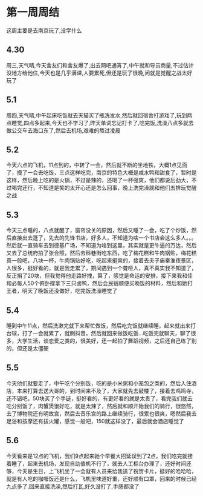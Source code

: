 # 第一周周结
  这周主要是去南京玩了,没学什么
## 4.30
  周三,天气晴,今天舍友们和舍友爆了,出去网吧通宵了,中午就和导员商量,不过估计没地方给他住,今天也是几乎满课,人要累死,但还是玩了很晚,问就是觉醒之战太好玩了
## 5.1
  周四,天气晴,中午起床吃饭就去天猫买了瓶洗发水,然后就回宿舍打游戏了,玩到两点睡觉,四点多起来,今天也不学习了,昨天单词忘记打卡了,吃完饭,洗澡八点多就去做公交车去海口东了,然后去机场,艰难的熬过凌晨
## 5.2
  今天六点的飞机，11点到的，中转了一会，然后就不断的坐地铁，大概1点见面了，摸了一会去吃饭，三点这样吃完，南京的特色大概是咸水鸭和甜食了，暂时是这样，然后晚上吃的是火锅，不过是辣的，还喝了一杯强爽，他们都说后劲大，不过喝完还行，不知道是笑的太开心还是怎么回事，晚上洗完澡就和他们五排玩觉醒之战
## 5.3
  今天三点睡的，八点就醒了，窗帘没关的原因，然后又睡了一会，吃了个炒饭，然后直接出去逛了，先去的先锋书店，好多人，不知道为啥一个书店会这么多人。。。然后就一直骑车去到德基广场，不知道为啥到这里，其实就是更牛逼的万达，然后又去了总统府拍了张合照，然后去科巷街吃东西，吃了梅花糕和牛肉锅贴，梅花糕真一般吧，八块一杯，牛肉锅贴好吃，吃起来挺爽的，接着去夫子庙秦淮夜景区，人很多，挺好看的，就是我走累了，期间遇到一个聋哑人，真不真实我不知道了，反正捐了20块，但我觉得他走路好拽，算了，感觉是命运的安排，接下来我和佳和必每人50个俯卧撑拿下三只卤鸭，然后会民宿顺便买晚饭的材料，然后和她打王者，明天了晚饭还没做好，吃完饭洗澡睡觉了
## 5.4
  睡到中午11点，然后洗漱完就下来帮忙做饭，然后吃完饭就继续睡，起来就出来打台球，打了一会就累了，就刷抖音，然后就回来做饭吃饭...吃饭完就聊天，聊了很多，大学生活，谈恋爱之类的，很美好，还一起拍了舞蹈视频，之后还自己练了别的，但还是太僵硬
## 5.5
  今天他们就要走了，中午吃个分别饭，吃的是小米粥和小笼包之类的，然后入住酒店，本来打算去送大哥的，到时间来不及了，大家就先去鼓楼了，接着去鸡鸣寺，还不错吧，50块买了个手链，挺好看的，有更好看的就是太贵了，看完我们就去吃分别饭了，肉蟹煲很好吃，就是太辣了，然后就和顺开始我们的骑行，很悠然，去了博物院还有明故宫，然后去音乐宫的路上继续骑行，很累也很爽，嗯然后我去足浴和按摩还有拔火罐，感觉一般吧，150就这样没了，最后就会酒店睡觉了
## 5.6
  今天看来是12点的飞机，我们9点起来驰个早餐大招延误到了2点，我们吃完就接着睡了，起来去机场，发现自助值机不行了，就去人工柜台办理了，还好时间还够，今天是生日，上飞机坐了一会就有人员来给我送了祝贺卡片，挺好的哈哈哈，就是有人吃的咖喱饭还是什么，飞机里味道好重，还好顺有口罩，回来的时候已经九点多了,回来直接洗澡,然后打瓦,好久没打了,手感都没了
  
  
